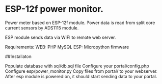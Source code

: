 # ESP-12f power monitor.

Power meter based on ESP-12f module.
Power data is read from split core current sensors by ADS1115 module.

ESP module sends data via WIFI to remote web server.



Requirements:
WEB: PHP MySQL
ESP: Micropython firmware


##Installaton 

Populate database with sql/db.sql file
Configure your portal/config.php
Configure esp/power_monitor.py
Copy files from portal/ to your webserver.
After esp module is powered on, it should start sending data to your portal.